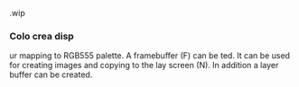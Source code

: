 .wip


### Colo crea disp

ur mapping to RGB555 palette. A framebuffer (F) can be ted. It can be used for creating images and copying to the lay screen (N). In addition a layer buffer can be created.